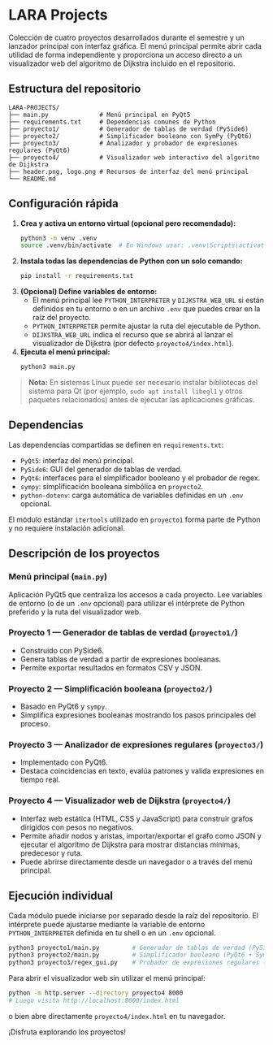 # LARA Projects

Colección de cuatro proyectos desarrollados durante el semestre y un lanzador
principal con interfaz gráfica. El menú principal permite abrir cada utilidad
de forma independiente y proporciona un acceso directo a un visualizador web
del algoritmo de Dijkstra incluido en el repositorio.

## Estructura del repositorio

```
LARA-PROJECTS/
├── main.py              # Menú principal en PyQt5
├── requirements.txt     # Dependencias comunes de Python
├── proyecto1/           # Generador de tablas de verdad (PySide6)
├── proyecto2/           # Simplificador booleano con SymPy (PyQt6)
├── proyecto3/           # Analizador y probador de expresiones regulares (PyQt6)
├── proyecto4/           # Visualizador web interactivo del algoritmo de Dijkstra
├── header.png, logo.png # Recursos de interfaz del menú principal
└── README.md
```

## Configuración rápida

1. **Crea y activa un entorno virtual (opcional pero recomendado):**
   ```bash
   python3 -m venv .venv
   source .venv/bin/activate  # En Windows usar: .venv\Scripts\activate
   ```
2. **Instala todas las dependencias de Python con un solo comando:**
   ```bash
   pip install -r requirements.txt
   ```
3. **(Opcional) Define variables de entorno:**
   - El menú principal lee `PYTHON_INTERPRETER` y `DIJKSTRA_WEB_URL` si están
     definidos en tu entorno o en un archivo `.env` que puedes crear en la raíz
     del proyecto.
   - `PYTHON_INTERPRETER` permite ajustar la ruta del ejecutable de Python.
   - `DIJKSTRA_WEB_URL` indica el recurso que se abrirá al lanzar el
     visualizador de Dijkstra (por defecto `proyecto4/index.html`).
4. **Ejecuta el menú principal:**
   ```bash
   python3 main.py
   ```

> **Nota:** En sistemas Linux puede ser necesario instalar bibliotecas del
> sistema para Qt (por ejemplo, `sudo apt install libegl1` y otros paquetes
> relacionados) antes de ejecutar las aplicaciones gráficas.

## Dependencias

Las dependencias compartidas se definen en `requirements.txt`:

- `PyQt5`: interfaz del menú principal.
- `PySide6`: GUI del generador de tablas de verdad.
- `PyQt6`: interfaces para el simplificador booleano y el probador de regex.
- `sympy`: simplificación booleana simbólica en `proyecto2`.
- `python-dotenv`: carga automática de variables definidas en un `.env`
  opcional.

El módulo estándar `itertools` utilizado en `proyecto1` forma parte de Python y
no requiere instalación adicional.

## Descripción de los proyectos

### Menú principal (`main.py`)

Aplicación PyQt5 que centraliza los accesos a cada proyecto. Lee variables de
entorno (o de un `.env` opcional) para utilizar el intérprete de Python
preferido y la ruta del visualizador web.

### Proyecto 1 — Generador de tablas de verdad (`proyecto1/`)

- Construido con PySide6.
- Genera tablas de verdad a partir de expresiones booleanas.
- Permite exportar resultados en formatos CSV y JSON.

### Proyecto 2 — Simplificación booleana (`proyecto2/`)

- Basado en PyQt6 y `sympy`.
- Simplifica expresiones booleanas mostrando los pasos principales del proceso.

### Proyecto 3 — Analizador de expresiones regulares (`proyecto3/`)

- Implementado con PyQt6.
- Destaca coincidencias en texto, evalúa patrones y valida expresiones en
  tiempo real.

### Proyecto 4 — Visualizador web de Dijkstra (`proyecto4/`)

- Interfaz web estática (HTML, CSS y JavaScript) para construir grafos dirigidos
  con pesos no negativos.
- Permite añadir nodos y aristas, importar/exportar el grafo como JSON y
  ejecutar el algoritmo de Dijkstra para mostrar distancias mínimas, predecesor
  y ruta.
- Puede abrirse directamente desde un navegador o a través del menú principal.

## Ejecución individual

Cada módulo puede iniciarse por separado desde la raíz del repositorio. El
intérprete puede ajustarse mediante la variable de entorno `PYTHON_INTERPRETER`
definida en tu shell o en un `.env` opcional.

```bash
python3 proyecto1/main.py         # Generador de tablas de verdad (PySide6)
python3 proyecto2/main.py         # Simplificador booleano (PyQt6 + SymPy)
python3 proyecto3/regex_gui.py    # Probador de expresiones regulares (PyQt6)
```

Para abrir el visualizador web sin utilizar el menú principal:

```bash
python -m http.server --directory proyecto4 8000
# Luego visita http://localhost:8000/index.html
```

o bien abre directamente `proyecto4/index.html` en tu navegador.

¡Disfruta explorando los proyectos!
